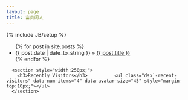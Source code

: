 ```yaml
---
layout: page
title: 富贵闲人
---
```

{% include JB/setup %}

<ul class="posts">
{% for post in site.posts %}
  <li><span>{{ post.date | date_to_string }}</span> &raquo; <a href="{{ post.url }}">{{ post.title }}</a></li>
{% endfor %}
</ul	QAZ>

      <section style="width:250px;">
        <h3>Recently Visitors</h3>          <ul class="dsx`-recent-visitors" data-num-items="4" data-avatar-size="45" style="margin-top:10px;"></ul>
      </section>